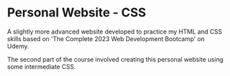 # Personal Website - CSS

A slightly more advanced website developed to practice my HTML and CSS skills based on 'The Complete 2023 Web Development Bootcamp' on Udemy.

The second part of the course involved creating this personal website using some intermediate CSS.
